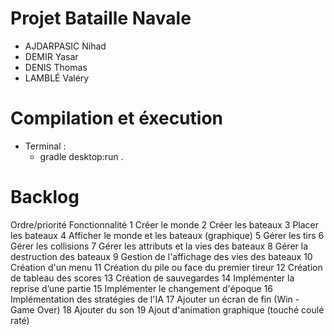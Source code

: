 # Projet Bataille Navale

  - AJDARPASIC Nihad
  - DEMIR Yasar 
  - DENIS Thomas
  - LAMBLÉ Valéry
  
# Compilation et éxecution
  - Terminal :
  	- gradle desktop:run .
    
# Backlog
  Ordre/priorité  Fonctionnalité
    1                 Créer le monde
    2                 Créer les bateaux
    3                 Placer les bateaux
    4                 Afficher le monde et les bateaux (graphique)
    5                 Gérer les tirs
    6                 Gérer les collisions
    7                 Gérer les attributs et la vies des bateaux
    8                 Gérer la destruction des bateaux
    9                 Gestion de l'affichage des vies des bateaux
    10                Création d'un menu
    11                Création du pile ou face du premier tireur
    12                Création de tableau des scores
    13                Création de sauvegardes
    14                Implémenter la reprise d’une partie
    15                Implémenter le changement d'époque
    16                Implémentation des stratégies de l'IA
    17                Ajouter un écran de fin (Win - Game Over)
    18                Ajouter du son
    19                Ajout d'animation graphique (touché coulé raté)

